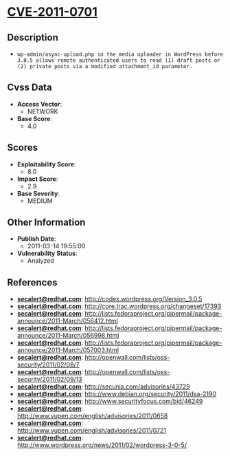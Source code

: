 
# [CVE-2011-0701](http://codex.wordpress.org/Version_3.0.5)

## Description

- `wp-admin/async-upload.php in the media uploader in WordPress before 3.0.5 allows remote authenticated users to read (1) draft posts or (2) private posts via a modified attachment_id parameter.`

## Cvss Data

- **Access Vector**:
  - NETWORK
- **Base Score**:
  - 4.0

## Scores

- **Exploitability Score**:
  - 8.0
- **Impact Score**:
  - 2.9
- **Base Severity**:
  - MEDIUM

## Other Information

- **Publish Date**:
  - 2011-03-14 19:55:00
- **Vulnerability Status**:
  - Analyzed

## References

- **secalert@redhat.com**: http://codex.wordpress.org/Version_3.0.5
- **secalert@redhat.com**: http://core.trac.wordpress.org/changeset/17393
- **secalert@redhat.com**: http://lists.fedoraproject.org/pipermail/package-announce/2011-March/056412.html
- **secalert@redhat.com**: http://lists.fedoraproject.org/pipermail/package-announce/2011-March/056998.html
- **secalert@redhat.com**: http://lists.fedoraproject.org/pipermail/package-announce/2011-March/057003.html
- **secalert@redhat.com**: http://openwall.com/lists/oss-security/2011/02/08/7
- **secalert@redhat.com**: http://openwall.com/lists/oss-security/2011/02/09/13
- **secalert@redhat.com**: http://secunia.com/advisories/43729
- **secalert@redhat.com**: http://www.debian.org/security/2011/dsa-2190
- **secalert@redhat.com**: http://www.securityfocus.com/bid/46249
- **secalert@redhat.com**: http://www.vupen.com/english/advisories/2011/0658
- **secalert@redhat.com**: http://www.vupen.com/english/advisories/2011/0721
- **secalert@redhat.com**: http://www.wordpress.org/news/2011/02/wordpress-3-0-5/
